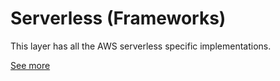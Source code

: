 # Serverless (Frameworks)

This layer has all the AWS serverless specific implementations.

[See more](https://blog.cleancoder.com/uncle-bob/2012/08/13/the-clean-architecture.html)